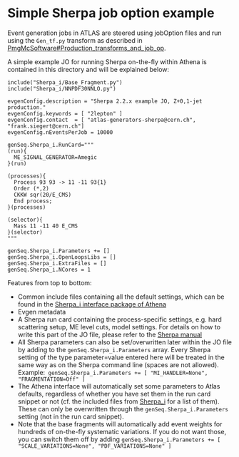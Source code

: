 # Simple Sherpa job option example

Event generation jobs in ATLAS are steered using jobOption files and run using the `Gen_tf.py` transform as described in [PmgMcSoftware#Production_transforms_and_job_op](https://twiki.cern.ch/twiki/bin/view/AtlasProtected/PmgMcSoftware#Production_transforms_and_job_op).

A simple example JO for running Sherpa on-the-fly within Athena is contained in this directory and will be explained below:

```
include("Sherpa_i/Base_Fragment.py")
include("Sherpa_i/NNPDF30NNLO.py")

evgenConfig.description = "Sherpa 2.2.x example JO, Z+0,1-jet production."
evgenConfig.keywords = [ "2lepton" ]
evgenConfig.contact  = [ "atlas-generators-sherpa@cern.ch", "frank.siegert@cern.ch"]
evgenConfig.nEventsPerJob = 10000

genSeq.Sherpa_i.RunCard="""
(run){
  ME_SIGNAL_GENERATOR=Amegic
}(run)

(processes){
  Process 93 93 -> 11 -11 93{1}
  Order (*,2)
  CKKW sqr(20/E_CMS)
  End process;
}(processes)

(selector){
  Mass 11 -11 40 E_CMS
}(selector)
"""

genSeq.Sherpa_i.Parameters += []
genSeq.Sherpa_i.OpenLoopsLibs = []
genSeq.Sherpa_i.ExtraFiles = []
genSeq.Sherpa_i.NCores = 1
```

Features from top to bottom:
* Common include files containing all the default settings, which can be found in the [Sherpa_i interface package of Athena](https://gitlab.cern.ch/atlas/athena/tree/21.6/Generators/Sherpa_i/share/common)
* Evgen metadata
* A Sherpa run card containing the process-specific settings, e.g. hard scattering setup, ME level cuts, model settings. For details on how to write this part of the JO file, please refer to the [Sherpa manual](https://sherpa-team.gitlab.io/)
* All Sherpa parameters can also be set/overwritten later within the JO file by adding to the `genSeq.Sherpa_i.Parameters` array. Every Sherpa setting of the type parameter=value entered here will be treated in the same way as on the Sherpa command line (spaces are not allowed). Example:```
genSeq.Sherpa_i.Parameters += [ "MI_HANDLER=None", "FRAGMENTATION=Off" ]```
* The Athena interface will automatically set some parameters to Atlas defaults, regardless of whether you have set them in the run card snippet or not (cf. the included files from [Sherpa_i](https://gitlab.cern.ch/atlas/athena/tree/21.6/Generators/Sherpa_i/share/common) for a list of them). These can only be overwritten through the `genSeq.Sherpa_i.Parameters` setting (not in the run card snippet).
* Note that the base fragments will automatically add event weights for hundreds of on-the-fly systematic variations. If you do not want those, you can switch them off by adding ```
genSeq.Sherpa_i.Parameters += [ "SCALE_VARIATIONS=None", "PDF_VARIATIONS=None" ] ```
